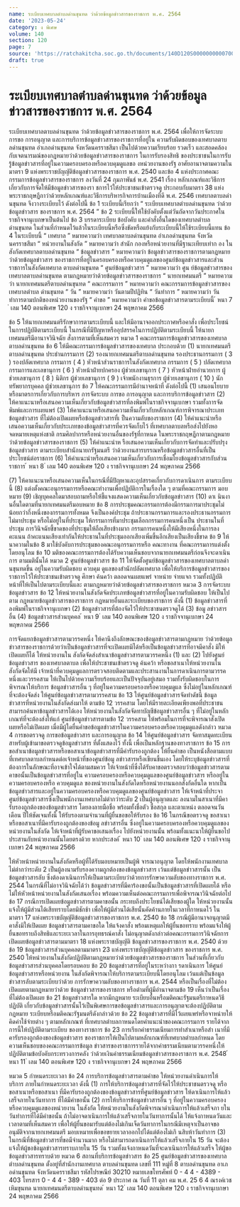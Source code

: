 ```yaml
---
name: ระเบียบเทศบาลตำบลด่านขุนทด ว่าด้วยข้อมูลข่าวสารของราชการ พ.ศ. 2564
date: '2023-05-24'
category: ง พิเศษ
volume: 140
section: 120
page: 7
source: 'https://ratchakitcha.soc.go.th/documents/140D120S0000000000700.pdf'
draft: true
---
```


# ระเบียบเทศบาลตำบลด่านขุนทด ว่าด้วยข้อมูลข่าวสารของราชการ พ.ศ. 2564

ระเบียบเทศบาลตาบลด่านขุนทด ว่าด้วยข้อมูลข่าวสารของราชการ พ.ศ. 2564 เพื่อให้การจัดระบบ การขอ การอนุญาต และการบริการข้อมูลข่าวสารของราชการที่อยู่ใน ความรับผิดชอบของเทศบาลตาบลด่านขุนทด อำเภอด่านขุนทด จังหวัดนครราชสีมา เป็นไปด้วยความเรียบร้อย รวดเร็ว และสอดคล้องกับเจตนารมณ์ของกฎหมายว่าด้วยข้อมูลข่าวสารของราชการ ในการรับรองสิทธิ ของประชาชนในการรับรู้ข้อมูลข่าวสารที่อยู่ในความครอบครองหรือควบคุมดูแลขอ งหน่วยงานของรัฐ อาศัยอานาจตามความในมาตรา 9 แห่งพระราชบัญญัติข้อมูลข่าวสารของราชการ พ.ศ. 2540 และข้อ 4 แห่งประกาศคณะกรรมการข้อมูลข่าวสารของราชการ ลงวันที่ 24 กุมภาพันธ์ พ.ศ. 2541 เรื่อง หลักเกณฑ์และวิธีการเกี่ยวกับการจัดให้มีข้อมูลข่าวสารของรา ชการไว้ให้ประชาชนเข้าตรวจดู ประกอบกับมาตรา 38 แห่งพระราชกฤษฎีกาว่าด้วยหลักเกณฑ์และวิธีการบริหารกิจการบ้านเมืองที่ดี พ.ศ. 2546 เทศบาลตาบลด่านขุนทด จึงวางระเบียบไว้ ดังต่อไปนี้ ข้อ 1 ระเบียบนี้เรียกว่า “ ระเบียบเทศบาลตำบลด่านขุนทด ว่าด้วยข้อมูลข่าวสาร ของราชการ พ.ศ. 2564 ” ข้อ 2 ระเบียบนี้ให้ใช้บังคับตั้งแต่วันถัดจากวันประกาศในราชกิจจานุเบกษาเป็นต้นไป ข้อ 3 บรรดาระเบียบ ข้อบังคับ และคำสั่งอื่นใดของเทศบาลตำบลด่านขุนทด ในส่วนที่กำหนดไว้แล้วในระเบียบนี้หรือซึ่งขัดหรือแย้งกับระเบียบนี้ให้ใช้ระเบียบนี้แทน ข้อ 4 ในระเบียบนี้ “ เทศบาล ” หมายความว่า เทศบาลตาบลด่านขุนทด อำเภอด่านขุนทด จังหวัดนครราชสีมา “ หน่วยงานในสังกัด ” หมายความว่า สำนัก กองหรือหน่วยงานที่มีฐานะเทียบเท่าก อง ในสังกัดเทศบาลตาบลด่านขุนทด “ ข้อมูลข่าวสาร ” หมายความว่า ข้อมูลข่าวสารของราชการตามกฎหมายว่าด้วยข้อมูลข่าวสาร ของราชการที่อยู่ในครอบครองหรือควบคุมดูแลของศูนย์ข้อมูลข่าวสารและส่วนราชการในสังกัดเทศบาล ตาบลด่านขุนทด “ ศูนย์ข้อมูลข่าวสาร ” หมายความว่า ศูน ย์ข้อมูลข่าวสารของเทศบาลตาบลด่านขุนทด ตามกฎหมายว่าด้วยข้อมูลข่าวสารของราชการ “ นายกเทศมนตรี ” หมายความว่า นายกเทศมนตรีตาบลด่านขุนทด “ คณะกรรมการ ” หมายความว่า คณะกรรมการข้อมูลข่าวสารของเทศบาลตำบล ด่านขุนทด “ วัน ” หมายความว่า วันตามปีปฏิทิน “ วันทำการ ” หมายความว่า วันทำการตามปกติของหน่วยงานของรัฐ “ คำขอ ” หมายความว่า คำขอข้อมูลข่าวสารตามระเบียบนี้ ้ หนา 7 ่ เลม 140 ตอนพิเศษ 120 ง ราชกิจจานุเบกษา 24 พฤษภาคม 2566

ข้อ 5 ให้นายกเทศมนตรีรักษาการตามระเบียบนี้ และให้มีอานาจออกประกาศหรือคาสั่ง เพื่อประโยชน์ในการปฏิบัติตามระเบียบนี้ ในกรณีที่มีปัญหาหรืออุปสรรคในการปฏิบัติตามระเบียบนี้ ให้นายกเทศมนตรีมีอานาจวินิจฉัย สั่งการตามที่เห็นสมควร หมวด 1 คณะกรรมการข้อมูลข่าวสารของเทศบาลตาบลด่านขุนทด ข้อ 6 ให้มีคณะกรรมการข้อมูลข่าวสารของเทศบาล ประกอบด้วย (1) นายกเทศมนตรีตาบลด่านขุนทด ประธำนกรรมการ (2) รองนายกเทศมนตรีตาบลด่านขุนทด รองประธานกรรมการ ( 3 ) รองปลัดเทศบาล กรรมการ ( 4 ) หัวหน้าส่วนราชการในสังกัดเทศบาล กรรมการ ( 5 ) ปลัดเทศบาล กรรมการและเลขานุการ ( 6 ) หัวหน้าฝ่ายปกครอง ผู้ช่วยเลขานุการ ( 7 ) หัวหน้าฝ่ายอำนวยการ ผู้ช่วยเลขานุการ ( 8 ) นิติกร ผู้ช่วยเลขานุการ ( 9 ) เจ้าพนักงานธุรการ ผู้ช่วยเลขานุการ ( 10 ) นักทรัพยากรบุคคล ผู้ช่วยเลขานุการ ข้อ 7 ให้คณะกรรมการมีอำนาจหน้าที่ ดังต่อไปนี้ (1) เสนอนโยบายหรือมาตรการเกี่ยวกับการบริหาร การจัดระบบ การขอ การอนุญาต และการบริการข้อมูลข่าวสาร (2) ให้คาแนะนาหรือเสนอความเห็นเกี่ยวกับข้อมูลข่าวสารที่ลงพิมพ์ในราชกิจจานุเบกษา รวมทั้งการจัดพิมพ์และการเผยแพร่ (3) ให้คาแนะนาหรือเสนอความเห็นเกี่ยวกับหลักเกณฑ์การพิจารณาประเภทข้อมูลข่าวสาร ที่ไม่ต้องเปิดเผยหรือข้อมูลข่าวสารที่เ ป็นความลับของราชการ (4) ให้คำแนะนำหรือเสนอความเห็นเกี่ยวกับประเภทของข้อมูลข่าวสารที่ควรจัดเก็บไว้ ที่เทศบาลตาบลหรือส่งไปยังหอจดหมายเหตุแห่งชาติ กรมศิลปากรหรือหน่วยงานอื่นของรัฐที่กาหนด ในพระราชกฤษฎีกาตามกฎหมายว่าด้วยข้อมูลข่าวสารของราชการ (5) ให้คำแนะนำห รือเสนอความเห็นเกี่ยวกับการจัดทำและปรับปรุงข้อมูลข่าวสาร ตามระเบียบสำนักนายกรัฐมนตรี ว่าด้วยงานสารบรรณหรือข้อมูลข่าวสารอื่นที่เป็นประโยชน์ต่อราชการ (6) ให้คำแนะนำหรือเสนอความเห็นเกี่ยวกับการเชื่อมโยงข้อมูลข่าวสารกับส่วนราชการ ้ หนา 8 ่ เลม 140 ตอนพิเศษ 120 ง ราชกิจจานุเบกษา 24 พฤษภาคม 2566

(7) ให้คาแนะนาหรือเสนอความเห็นในกรณีที่มีปัญหาและอุปสรรคเกี่ยวกับการดาเนินการ ตามระเบียบนี้ (8) แต่งตั้งคณะอนุกรรมการหรือคณะทำงานเพื่อปฏิบัติการในเรื่องใด ๆ ตามที่คณะกรรมการ มอบหมาย (9) เชิญบุคคลใดมาสอบถามหรือให้ชี้แจงแสดงความเห็นเกี่ยวกับข้อมูลข่าวสาร (10) ดาเ นินงานอื่นใดตามที่นายกเทศมนตรีมอบหมาย ข้อ 8 การประชุมคณะกรรมการต้องมีกรรมการมาประชุมไม่น้อยกว่ากึ่งหนึ่งของกรรมการทั้งหมด จึงเป็นองค์ประชุม ถ้าประธานกรรมการและรองประธานกรรมการไม่มาประชุม หรือไม่อยู่ในที่ประชุม ให้กรรมการที่มาประชุมเลือกกรรมการคนหนึ่งเป็น ประธานในที่ประชุม การวินิจฉัยชี้ขาดของที่ประชุมให้ถือเสียงข้างมาก กรรมการคนหนึ่งให้มีเสียงหนึ่งในการลงคะแนน ถ้าคะแนนเสียงเท่ากันให้ประธานในที่ประชุมออกเสียงเพิ่มขึ้นอีกเสียงเป็นเสียงชี้ขาด ข้อ 9 ให้นาความในข้อ 8 มาใช้บังคับการประชุมของคณะอนุกรรมการหรือ คณะทางาน ที่คณะกรรมการแต่งตั้งโดยอนุโลม ข้อ 10 มติของคณะกรรมการต้องได้รับความเห็นชอบจากนายกเทศมนตรีก่อนจึงจะดาเนินการ ตามมตินั้นได้ หมวด 2 ศูนย์ข้อมูลข่าวสาร ข้อ 11 ให้จัดตั้งศูนย์ข้อมูลข่าวสารของเทศบาลตาบลด่านขุนทดขึ้น อยู่ในความรับผิดชอบ ควบคุม ดูแลของสำนักปลัดเทศบาล เพื่อให้บริการข้อมูลข่าวสารของราชการไว้ให้ประชาชนเข้าตรวจดู ศึกษา ค้นคว้า ตลอดจนเผยแพร่ จาหน่าย จ่ายแจก รวมทั้งปฏิบัติหน้าที่ให้เป็นไปตามระเบียบนี้และ ตามกฎหมายว่าด้วยข้อมูลข่าวสารของราชการ หมวด 3 การจัดระบบข้อมูลข่าวสาร ข้อ 12 ให้หน่วยงานในสังกัดจัดประเภทข้อมูลข่าวสารที่อยู่ในความรับผิดชอบ ให้เป็นไปตาม กฎหมายข้อมูลข่าวสารของราชการ กฎหมายอื่นและระเบียบของราชการ ดังนี้ (1) ข้อมูลข่าวสารที่ลงพิมพ์ในราชกิจจานุเบกษา (2) ข้อมูลข่าวสารที่ต้องจัดไว้ให้ประชาชนตรวจดูได้ (3) ข้อมู ลข่าวสารอื่น (4) ข้อมูลข่าวสารส่วนบุคคล ้ หนา 9 ่ เลม 140 ตอนพิเศษ 120 ง ราชกิจจานุเบกษา 24 พฤษภาคม 2566

การจัดแยกข้อมูลข่าวสารตามวรรคหนึ่ง ให้คานึงถึงลักษณะของข้อมูลข่าวสารตามกฎหมาย ว่าด้วยข้อมูลข่าวสารของราชการด้วยว่าเป็นข้อมูลข่าวสารที่จะเปิดเผยมิได้หรือเป็นข้อมูลข่าวสารที่อาจมีคาสั่ง มิให้เปิดเผยก็ได้ ให้หน่วยงานใน สังกัดจัดส่งสำเนาข้อมูลข่าวสารตามวรรคหนึ่ง (1) และ (2) ไปยังศูนย์ข้อมูลข่าวสาร ของเทศบาลตาบล เพื่อให้ประชาชนเข้าตรวจดู ค้นคว้า หรือขอสาเนาให้หน่วยงานในสังกัดจัดให้มี เจ้าหน้าที่ควบคุมดูแลการตรวจสอบติดตามและประสานงานในการดาเนินการตามวรรคหนึ่งและวรรคสาม ให้เป็นไปด้วยความเรียบร้อยและเป็นปัจจุบันอยู่เสมอ รวมทั้งรับผิดชอบในการพิจารณาให้บริการ ข้อมูลข่าวสารอื่น ๆ ที่อยู่ในความครอบครองหรือควบคุมดูแล ซึ่งไม่อยู่ในหลักเกณฑ์ที่จะต้องจัดส่ง ให้ศูนย์ข้อมูลข่าวสารตามวรรคสาม ข้อ 13 ให้ศูนย์ข้อมูลข่าวสารจัดทำดัชนี ข้อมูลข่าวสารที่หน่วยงานในสังกัดส่งมาให้ ตามข้อ 12 วรรคสาม โดยให้มีรายละเอียดเพียงพอที่ประชาชนสามารถค้นหาข้อมูลข่าวสารได้เอง ให้หน่วยงานในสังกัดจัดทาบัญชีข้อมูลข่าวสารอื่น ๆ ที่ไม่อยู่ในหลักเกณฑ์ที่จะต้องส่งให้แก่ ศูนย์ข้อมูลข่าวสารตามข้อ 12 วรรคสาม ให้พร้อมในการที่จะพิจารณาสั่งเปิดเผยหรือไม่เปิดเผย เมื่อมีผู้ใดยื่นคำขอข้อมูลข่าวสารในความครอบครองหรือควบคุมดูแลดังกล่าว หมวด 4 การขอตรวจดู การขอข้อมูลข่าวสาร และการอนุญาต ข้อ 14 ให้ศูนย์ข้อมูลข่าวสาร จัดทาสมุดทะเบียนสาหรับผู้เข้ามาขอตรวจดูข้อมูลข่าวสาร ที่ตั้งแสดงไว้ ทั้งนี้ เพื่อเป็นหลักฐานของทางราชการ ข้อ 15 การขอสำเนาข้อมูลข่าวสารหรือขอสาเนาข้อมูลข่าวสารที่มีคำรับรองถูกต้อง ให้ยื่นคำขอ เป็นหนังสือตามแบบที่เทศบาลตาบลกำหนดต่อเจ้าหน้าที่ของศูนย์ข้อมู ลข่าวสารหรือเขียนขึ้นเอง โดยให้ระบุข้อมูลข่าวสารที่ต้องการในลักษณะที่อาจเข้าใจได้ตามสมควร ให้เจ้าหน้าที่ซึ่งได้รับคาขอตรวจสอบว่าข้อมูลข่าวสารตามคาขอนั้นเป็นข้อมูลข่าวสารที่อยู่ใน ความครอบครองหรือควบคุมดูแลของศูนย์ข้อมูลข่าวสาร หรืออยู่ในความครอบครองหรือ ควบคุมดูแล ของหน่วยงานในสังกัดใดหรือหน่วยงานนอกสังกัดอื่นใด หากเป็นข้อมูลข่าวสารและอยู่ในความครอบครองหรือควบคุมดูแลของศูนย์ข้อมูลข่าวสาร ให้เจ้าหน้าที่ประจาศูนย์ข้อมูลข่าวสารซึ่งเป็นพนักงานเทศบาลไม่ต่ากว่าระดับ 2 เป็นผู้อนุญาตและ ลงนามในสาเนาที่มีคารับรองถูกต้องของข้อมูลข่าวสาร โดยลงลายมือชื่อ พร้อมทั้งชื่อตัว ชื่อสกุล และตาแหน่ง ตลอดจนวัน เดือน ปีให้ชัดเจนทั้งนี้ ให้รับรองตามจำนวนที่ผู้ยื่นขอขอให้รับรอง ข้อ 16 ในกรณีขอตรวจดู ขอสาเนา หรือขอสาเนาที่มีคารับรองถูกต้องของข้อมู ลข่าวสารอื่น ซึ่งอยู่ในความครอบครองหรือควบคุมดูแลของหน่วยงานในสังกัด ให้เจ้าหน้าที่ผู้รับคาขอเสนอเรื่อง ไปยังหน่วยงานนั้น พร้อมทั้งแนะนาให้ผู้ยื่นขอไปประสานกับหน่วยงานนั้นโดยตรงด้วย หากประสงค์ ้ หนา 10 ่ เลม 140 ตอนพิเศษ 120 ง ราชกิจจานุเบกษา 24 พฤษภาคม 2566

ให้หัวหน้าหน่วยงานในสังกัดหรือผู้ที่ได้รับมอบหมายเป็นผู้พิ จารณาอนุญาต โดยให้พนักงานเทศบาล ไม่ต่ากว่าระดับ 2 เป็นผู้ลงนามรับรองความถูกต้องของข้อมูลข่าวสาร เว้นแต่ข้อมูลข่าวสารนั้น เป็นข้อมูลข่าวสารลับ ซึ่งต้องดาเนินการให้เป็นตามระเบียบว่าด้วยการรักษาความลับของทางราชการ พ.ศ. 2544 ในกรณีที่ไม่อาจวินิจฉัยได้ว่า ข้อมูลข่าวสารที่มีคาร้องขอนั้นเป็นข้อมูลข่าวสารที่เปิดเผยได้ หรือไม่ให้หัวหน้าหน่วยงานในสังกัดเสนอเรื่อง พร้อมความเห็นต่อคณะกรรมการเพื่อพิจารณาวินิจฉัยต่อไป ข้อ 17 กรณีการเปิดเผยข้อมูลข่าวสารตามคาขอนั้น กระทบถึงประโยชน์ได้เสียของผู้ใด ให้หน่วยงานนั้นแจ้งให้ผู้มีส่วนได้เสียทราบโดยมิชักช้า เพื่อให้ผู้มีส่วนได้เสียนั้นคัดค้านภายในเวลาที่กาหนดไว้ ในมาตรา 17 แห่งพระราชบัญญัติข้อมูลข่าวสารของราชการ พ.ศ. 2540 ข้อ 18 กรณีผู้มีอานาจอนุญาตมีคาสั่งมิให้เปิดเผย ข้อมูลข่าวสารตามคาขอใด ให้แจ้งคาสั่ง พร้อมเหตุผลให้ผู้ยื่นขอทราบ พร้อมแจ้งให้ผู้ยื่นขอทราบถึงสิทธิและระยะเวลาในการอุทธรณ์คาสั่ง ไม่อนุญาตดังกล่าวต่อคณะกรรมการวินิจฉัยการเปิดเผยข้อมูลข่าวสารตามมาตรา 18 แห่งพระราชบัญญัติ ข้อมูลข่าวสารของราชการ พ.ศ. 2540 ด้วย ข้อ 19 ข้อมูลข่าวสารส่วนบุคคลตามมาตรา 23 แห่งพระราชบัญญัติข้อมูลข่าวสาร ของราชการ พ.ศ. 2540 ให้หน่วยงานในสังกัดปฏิบัติตามกฎหมายว่าด้วยข้อมูลข่าวสารของราชการ ในส่วนที่เกี่ยวกับข้อมูลข่าวสารส่วนบุคคลโดยรอบคอบ ข้อ 20 ข้อมูลข่าวสารที่อยู่ในระหว่างกา รดาเนินการ ให้ศูนย์ข้อมูลข่าวสารหรือหน่วยงาน ในสังกัดพิจารณาให้บริการตามระเบียบนี้โดยอนุโลม เว้นแต่เป็นข้อมูลข่าวสารลับตามระเบียบว่าด้วย การรักษาความลับของทางราชการ พ.ศ. 2544 หรือเป็นเรื่องที่ไม่ต้องเปิดเผยตามกฎหมายว่าด้วย ข้อมูลข่าวสารของราชการ หรือตำมที่ผู้มีอำนาจตามข้อ 19 เห็นว่าเป็นเรื่องที่ไม่ต้องเปิดเผย ข้อ 21 ข้อมูลข่าวสารใด หากมีกฎหมาย ระเบียบอื่นหรือมติคณะรัฐมนตรีกาหนดวิธีปฏิบัติ เกี่ยวกับข้อมูลข่าวสารนั้นไว้เป็นพิเศษการขอข้อมูลข่าวสารและการอนุญาตจะต้องปฏิบัติตามกฎหมาย ระเบียบหรือมติคณะรัฐมนตรีดังกล่าวด้วย ข้อ 22 ข้อมูลข่าวสารที่มีไว้เผยแพร่หรือจาหน่ายให้คิดค่าใช้จ่ายต่าง ๆ ตามหลักเกณฑ์ ที่เทศบาลตำบลกาหนดโดยคำแนะนำของคณะกรรมการ รายได้จากการนี้ให้ปฏิบัติตามระเบียบ ของทางราชการ ข้อ 23 การเรียกค่าธรรมเนียมการทำสำเนาหรือสำ เนาที่มีคารับรองถูกต้องของข้อมูลข่าวสาร ของราชการให้เป็นไปตามหลักเกณฑ์ที่เทศบาลตำบลกำหนด โดยความเห็นชอบของคณะกรรมการข้อมูล ข่าวสารของราชการรายได้จากค่าธรรมเนียมตามวรรคหนึ่งให้ปฏิบัติตามข้อบังคับกระทรวงการคลัง ว่าด้วยเงินค่าธรรมเนียมข้อมูลข่าวสารของราชการ พ.ศ. 2548 ้ หนา 11 ่ เลม 140 ตอนพิเศษ 120 ง ราชกิจจานุเบกษา 24 พฤษภาคม 2566

หมวด 5 กำหนดระยะเวลา ข้อ 24 การบริการข้อมูลข่าวสารตามคำขอ ให้หน่วยงานดำเนินการให้บริการ ภายในกำหนดระยะเวลา ดังนี้ (1) การให้บริการข้อมูลข่าวสารที่จัดไว้ให้ประชาชนตรวจดู หรือขอสาเนาหรือขอสาเนา ที่มีคารับรองถูกต้องของข้อมูลข่าวสารที่ศูนย์ข้อมูลข่าวสาร ให้ดาเนินการให้แล้วเสร็จภายในวันทาการ ที่ได้มีคำขอนั้น (2) การให้บริการข้อมูลข่าวสารอื่น ๆ ที่อยู่ในความครอบครองหรือควบคุมดูแลของหน่วยงาน ในสังกัด ให้หน่วยงานในสังกัดพิจารณาดำเนินการให้แล้วเสร็จภา ยในวันทำการที่ได้มีคำขอนั้น ถ้าไม่อาจดาเนินการให้แล้วเสร็จภายในวันทาการนั้นได้ ให้แจ้งกาหนดวันและเวลาตามที่เห็นสมควร เพื่อให้ผู้ยื่นขอมารับแต่ต้องไม่เกินเจ็ดวันทาการในกรณีมีเหตุจาเป็นอาจขออนุมัติจากนายกเทศมนตรี มอบเหมายเพื่อขอขยายเวลาออกไปได้แต่ต้องไม่เกิ นสิบห้าวันทำการ (3) ในกรณีที่ข้อมูลข่าวสารที่ขอมีจำนวนมาก หรือไม่สามารถดาเนินการให้แล้วเสร็จภายใน 15 วัน จะต้องแจ้งให้ผู้ขอข้อมูลข่าวสารทราบภายใน 15 วัน รวมทั้งแจ้งกาหนดวันที่จะดาเนินการให้แล้วเสร็จ ให้ผู้ขอข้อมูลข่าวสารทราบด้วย หมวด 6 สถานที่บริการข้อมูลข่าวสาร ข้อ 25 ศูนย์ข้อมูลข่าวสารของเทศบาลตำบลด่านขุนทด ตั้งอยู่ที่สำนักงานเทศบาล ตาบลด่านขุนทด เลขที่ 111 หมู่ที่ 8 ตาบลด่านขุนทด อาเภอด่านขุนทด จังหวัดนครราชสีมา รหัสไปรษณีย์ 30210 หมายเลขโทรศัพท์ 0 - 4 4 - 4389 - 403 โทรสาร 0 - 4 4 - 389 - 403 ต่อ 9 ประกาศ ณ วันที่ 11 ตุลา คม พ.ศ. 25 6 4 ณรงค์เวช เหิมขุนทด นายกเทศมนตรีตาบลด่านขุนทด ้ หนา 12 ่ เลม 140 ตอนพิเศษ 120 ง ราชกิจจานุเบกษา 24 พฤษภาคม 2566
